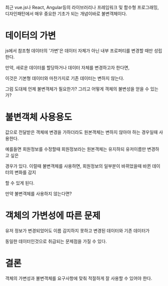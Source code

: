 
최근 vue.js나 React, Angular등의
라이브러리나 프레임워크 및 함수형 프로그래밍, 디자인패턴에서
매우 중요한 기초가 되는 개념이바로
불변객체이다.
# 데이터의 가변
js에서 참조형 데이터의 '가변'은 데이터 자체가 아닌 내부 프로퍼티를 변경할 때만 성립한다.

만약, 새로운 데이터를 할당하거나 데이터 자체를 변경하고자 한다면,

이것은 기본형 데이터와 마찬가지로 기존 데이터는 변하지 않는다. 

 

그럼 도대체 언제
불변객체가 필요한가?
그리고 어떻게
객체의 불변성을 얻을 수 있는가?
# 불변객체 사용용도
값으로 전달받은 객체에 변경을 가하더라도 원본객체는 변하지 않아야 하는 경우일때 사용한다.

예를들면 회원정보를 수정할때 회원정보라는 원본객체는 유지하되 유저이름만 변경하고 싶은

경우가 있다. 이럴때 불변객체를 사용하면, 회원정보의 일부분이 바뀌었을때 바뀐 데이터의 변화를 감지

할 수 있게 된다.


만약 불변객체를
사용하지 않는다면?
# 객체의 가변성에 따른 문제
유저 정보가 변경되었어도 이름 감지하지 못하고 변경된 데이터와 기존 데이터가

동일한 데이터인것으로 취급되는 문제점을 가질 수 있다.

# 결론
객체의 가변성과 불변객체를 요구사항에 맞춰 적절하게 잘 사용할 수 있어야 한다.